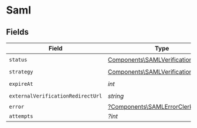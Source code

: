 # Saml


## Fields

| Field                                                                                      | Type                                                                                       | Required                                                                                   | Description                                                                                |
| ------------------------------------------------------------------------------------------ | ------------------------------------------------------------------------------------------ | ------------------------------------------------------------------------------------------ | ------------------------------------------------------------------------------------------ |
| `status`                                                                                   | [Components\SAMLVerificationStatus](../../Models/Components/SAMLVerificationStatus.md)     | :heavy_check_mark:                                                                         | N/A                                                                                        |
| `strategy`                                                                                 | [Components\SAMLVerificationStrategy](../../Models/Components/SAMLVerificationStrategy.md) | :heavy_check_mark:                                                                         | N/A                                                                                        |
| `expireAt`                                                                                 | *int*                                                                                      | :heavy_check_mark:                                                                         | N/A                                                                                        |
| `externalVerificationRedirectUrl`                                                          | *string*                                                                                   | :heavy_check_mark:                                                                         | N/A                                                                                        |
| `error`                                                                                    | [?Components\SAMLErrorClerkError](../../Models/Components/VerificationError.md)            | :heavy_minus_sign:                                                                         | N/A                                                                                        |
| `attempts`                                                                                 | *?int*                                                                                     | :heavy_minus_sign:                                                                         | N/A                                                                                        |